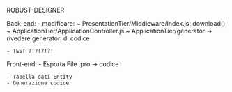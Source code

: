 ROBUST-DESIGNER

Back-end:
    - modificare:
        ~ PresentationTier/Middleware/Index.js: download()
        ~ ApplicationTier/ApplicationController.js
        ~ ApplicationTier/generator -> rivedere generatori di codice

    - TEST ?!?!?!?!


Front-end:
    - Esporta File .pro -> codice

    - Tabella dati Entity
    - Generazione codice


